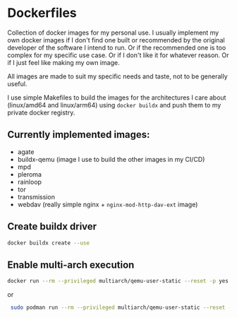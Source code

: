 # Dockerfiles

Collection of docker images for my personal use. I usually implement my own
docker images if I don't find one built or recommended by the original
developer of the software I intend to run. Or if the recommended one is too
complex for my specific use case. Or if I don't like it for whatever reason. Or
if I just feel like making my own image.

All images are made to suit my specific needs and taste, not to be generally
useful.

I use simple Makefiles to build the images for the architectures I care about
(linux/amd64 and linux/arm64) using `docker buildx` and push them to my private
docker registry.

## Currently implemented images:

* agate
* buildx-qemu (image I use to build the other images in my CI/CD)
* mpd
* pleroma
* rainloop
* tor
* transmission
* webdav (really simple nginx + `nginx-mod-http-dav-ext` image)

## Create buildx driver

```sh
docker buildx create --use
```

## Enable multi-arch execution

```sh
docker run --rm --privileged multiarch/qemu-user-static --reset -p yes
```

or

```sh
 sudo podman run --rm --privileged multiarch/qemu-user-static --reset -p yes
 ```
